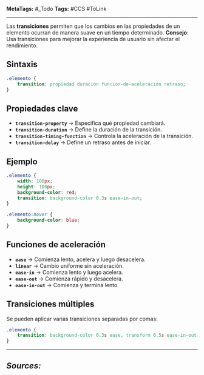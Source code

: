 **MetaTags:** #_Todo
**Tags:** #CCS #ToLink 
- - -
Las **transiciones** permiten que los cambios en las propiedades de un elemento ocurran de manera suave en un tiempo determinado.
**Consejo**: Usa transiciones para mejorar la experiencia de usuario sin afectar el rendimiento.
## Sintaxis
```css
.elemento {
    transition: propiedad duración función-de-aceleración retraso;
}
```
## Propiedades clave
- **`transition-property`** → Especifica qué propiedad cambiará.
- **`transition-duration`** → Define la duración de la transición.
- **`transition-timing-function`** → Controla la aceleración de la transición.
- **`transition-delay`** → Define un retraso antes de iniciar.
## Ejemplo
```css
.elemento {
    width: 100px;
    height: 100px;
    background-color: red;
    transition: background-color 0.3s ease-in-out;
}

.elemento:hover {
    background-color: blue;
}
```
## Funciones de aceleración
- **`ease`** → Comienza lento, acelera y luego desacelera.
- **`linear`** → Cambio uniforme sin aceleración.
- **`ease-in`** → Comienza lento y luego acelera.
- **`ease-out`** → Comienza rápido y desacelera.
- **`ease-in-out`** → Comienza y termina lento.
## Transiciones múltiples
Se pueden aplicar varias transiciones separadas por comas:
```css
.elemento {
    transition: background-color 0.3s ease, transform 0.5s ease-in-out;
}
```


- - - 
## ***Sources:***
